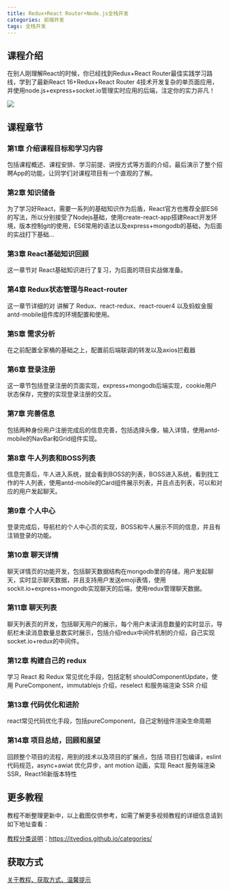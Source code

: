 ```yaml
---
title: Redux+React Router+Node.js全栈开发
categories: 前端开发
tags: 全栈开发
---
```


## 课程介绍

在别人刚理解React的时候，你已经找到Redux+React Router最佳实践学习路线，学到了最新React 16+Redux+React Router 4技术开发复杂的单页面应用，并使用node.js+express+socket.io管理实时应用的后端，注定你的实力非凡！

![](http://oqn6ggw87.bkt.clouddn.com/全栈开发.png)

<!--more-->

## 课程章节

### 第1章 介绍课程目标和学习内容

包括课程概述、课程安排、学习前提、讲授方式等方面的介绍，最后演示了整个招聘App的功能，让同学们对课程项目有一个直观的了解。

### 第2章 知识储备

为了学习好React，需要一系列的基础知识作为后盾，React官方也推荐全部ES6的写法，所以分别接受了Nodejs基础，使用create-react-app搭建React开发环境，版本控制git的使用，ES6常用的语法以及express+mongodb的基础，为后面的实战打下基础...

### 第3章 React基础知识回顾

这一章节对 React基础知识进行了复习，为后面的项目实战做准备。

### 第4章 Redux状态管理与React-router

这一章节详细的对 讲解了 Redux、react-redux、react-rouer4 以及蚂蚁金服antd-mobile组件库的环境配置和使用。

### 第5章 需求分析

在之前配置全家桶的基础之上，配置前后端联调的转发以及axios拦截器

### 第6章 登录注册

这一章节包括登录注册的页面实现，express+mongodb后端实现，cookie用户状态保存，完整的实现登录注册的交互。

### 第7章 完善信息

包括两种身份用户注册完成后的信息完善，包括选择头像，输入详情，使用antd-mobile的NavBar和Grid组件实现。

### 第8章 牛人列表和BOSS列表

信息完善后，牛人进入系统，就会看到BOSS的列表，BOSS进入系统，看到找工作的牛人列表，使用antd-mobile的Card组件展示列表，并且点击列表，可以和对应的用户发起聊天。

### 第9章 个人中心

登录完成后，导航栏的个人中心页的实现，BOSS和牛人展示不同的信息，并且有注销登录的功能。

### 第10章 聊天详情

聊天详情页的功能开发，包括聊天数据结构在mongodb里的存储，用户发起聊天，实时显示聊天数据，并且支持用户发送emoji表情，使用sockit.io+express+mongodb实现聊天的后端，使用redux管理聊天数据。

### 第11章 聊天列表

聊天列表页的开发，包括聊天用户的展示，每个用户未读消息数量的实时显示，导航栏未读消息数量总数实时展示，包括介绍redux中间件机制的介绍，自己实现socket.io+redux的中间件。

### 第12章 构建自己的 redux

学习 React 和 Redux 常见优化手段，包括定制 shouldComponentUpdate，使用 PureComponent，immutablejs 介绍，reselect 和服务端渲染 SSR 介绍

### 第13章 代码优化和进阶

react常见代码优化手段，包括pureComponent，自己定制组件渲染生命周期

### 第14章 项目总结，回顾和展望

回顾整个项目的流程，用到的技术以及项目的扩展点，包括 项目打包编译，eslint 代码规范，async+awiat 优化异步，ant motion 动画，实现 React 服务端渲染 SSR，React16新版本特性

## 更多教程

教程不断整理更新中，以上截图仅供参考，如需了解更多视频教程的详细信息请到如下地址查看：

[教程分类说明](https://itvedios.github.io/categories/)：<https://itvedios.github.io/categories/>

## 获取方式

[关于教程、获取方式、温馨提示](https://itvedios.github.io/about/)